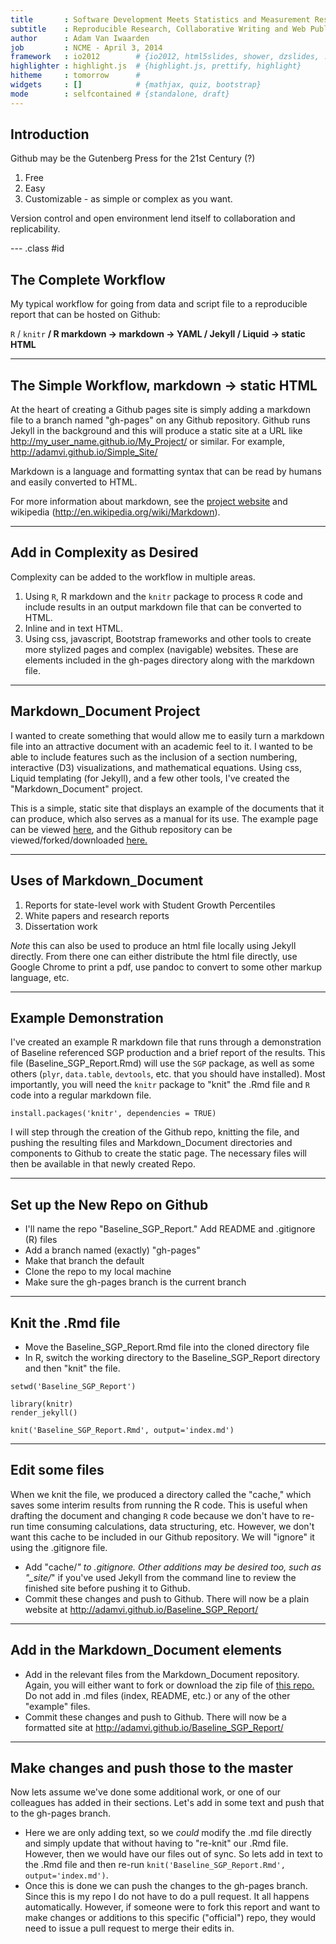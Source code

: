 ```yaml
---
title       : Software Development Meets Statistics and Measurement Research
subtitle    : Reproducible Research, Collaborative Writing and Web Publishing
author      : Adam Van Iwaarden
job         : NCME - April 3, 2014
framework   : io2012        # {io2012, html5slides, shower, dzslides, ...}
highlighter : highlight.js  # {highlight.js, prettify, highlight}
hitheme     : tomorrow      # 
widgets     : []            # {mathjax, quiz, bootstrap}
mode        : selfcontained # {standalone, draft}
---
```


## Introduction

Github may be the Gutenberg Press for the 21st Century (?)

1.  Free
2.  Easy
3.  Customizable - as simple or complex as you want.

Version control and open environment lend itself to collaboration and replicability.

--- .class #id 

## The Complete Workflow

My typical workflow for going from data and script file to a reproducible report that can be hosted on Github:

`R` / `knitr` **/ R markdown   ->   markdown  ->  YAML / Jekyll / Liquid -> static HTML**

---

##  The Simple Workflow,  markdown  ->  static HTML

At the heart of creating a Github pages site is simply adding a markdown file to a branch named "gh-pages" on any Github repository.  Github runs Jekyll in the background and this will produce a static site at a URL like http://my_user_name.github.io/My_Project/ or similar. For example, http://adamvi.github.io/Simple_Site/

Markdown is a language and formatting syntax that can be read by humans and easily converted to HTML.

For more information about markdown, see the [project website](http://daringfireball.net/projects/markdown/) and wikipedia (http://en.wikipedia.org/wiki/Markdown).

---

## Add in Complexity as Desired

Complexity can be added to the workflow in multiple areas.

1.  Using `R`, R markdown and the `knitr` package to process `R` code and include results in an output markdown file that can be converted to HTML.
2.  Inline and in text HTML.
3.  Using css, javascript, Bootstrap frameworks and other tools to create more stylized pages and complex (navigable) websites.  These are elements included in the gh-pages directory along with the markdown file.

---

##  Markdown_Document Project

I wanted to create something that would allow me to easily turn a markdown file into an attractive document with an academic feel to it.  I wanted to be able to include features such as the inclusion of a section numbering, interactive (D3) visualizations, and mathematical equations.  Using css, Liquid templating (for Jekyll), and a few other tools, I've created the "Markdown_Document" project.

This is a simple, static site that displays an example of the documents that it can produce, which also serves as a manual for its use.  The example page can be viewed [here](http://adamvi.github.io/Markdown_Document/), and the Github repository can be viewed/forked/downloaded [here.](https://github.com/adamvi/Markdown_Document)

---

##  Uses of Markdown_Document

1.  Reports for state-level work with Student Growth Percentiles
2.  White papers and research reports
3.  Dissertation work

*Note* this can also be used to produce an html file locally using Jekyll directly.  From there one can either distribute the html file directly, use Google Chrome to print a pdf, use pandoc to convert to some other markup language, etc.

---

##  Example Demonstration

I've created an example R markdown file that runs through a demonstration of Baseline referenced SGP production and a brief report of the results.  This file (Baseline_SGP_Report.Rmd) will use the `SGP` package, as well as some others (`plyr`, `data.table`, `devtools`, etc. that you should have installed).  Most importantly, you will need the `knitr` package to "knit" the .Rmd file and `R` code into a regular markdown file.

```
install.packages('knitr', dependencies = TRUE)
```

I will step through the creation of the Github repo, knitting the file, and pushing the resulting files and Markdown_Document directories and components to Github to create the static page.  The necessary files will then be available in that newly created Repo.

---

##  Set up the New Repo on Github

*  I'll name the repo "Baseline_SGP_Report."  Add README and .gitignore (R) files
*  Add a branch named (exactly) "gh-pages"
*  Make that branch the default
*  Clone the repo to my local machine
*  Make sure the gh-pages branch is the current branch

---

##  Knit the .Rmd file

*  Move the Baseline_SGP_Report.Rmd file into the cloned directory file
*  In R, switch the working directory to the Baseline_SGP_Report directory and then "knit" the file.

```
setwd('Baseline_SGP_Report')

library(knitr)
render_jekyll()

knit('Baseline_SGP_Report.Rmd', output='index.md')

```

---

##  Edit some files

When we knit the file, we produced a directory called the "cache," which saves some interim results from running the R code.  This is useful when drafting the document and changing `R` code because we don't have to re-run time consuming calculations, data structuring, etc.  However, we don't want this cache to be included in our Github repository.  We will "ignore" it using the .gitignore file.

*  Add "cache/*" to .gitignore.  Other additions may be desired too, such as "_site/*" if you've used Jekyll from the command line to review the finished site before pushing it to Github.
*  Commit these changes and push to Github.  There will now be a plain website at http://adamvi.github.io/Baseline_SGP_Report/

---

## Add in the Markdown_Document elements

*  Add in the relevant files from the Markdown_Document repository.  Again, you will either want to fork or download the zip file of [this repo.](https://github.com/adamvi/Markdown_Document)  Do not add in .md files (index, README, etc.) or any of the other "example" files.
*  Commit these changes and push to Github.  There will now be a formatted site at http://adamvi.github.io/Baseline_SGP_Report/

---

## Make changes and push those to the master

Now lets assume we've done some additional work, or one of our colleagues has added in their sections.  Let's add in some text and push that to the gh-pages branch.
*  Here we are only adding text, so we *could* modify the .md file directly and simply update that without having to "re-knit" our .Rmd file.  However, then we would have our files out of sync.  So lets add in text to the .Rmd file and then re-run `knit('Baseline_SGP_Report.Rmd', output='index.md')`.
* Once this is done we can push the changes to the gh-pages branch.  Since this is my repo I do not have to do a pull request.  It all happens automatically.  However, if someone were to fork this report and want to make changes or additions to this specific ("official") repo, they would need to issue a pull request to merge their edits in.

